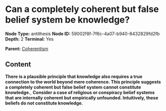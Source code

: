 # Can a completely coherent but false belief system be knowledge?

**Node Type:** antithesis
**Node ID:** 59002f8f-7f6c-4a07-b940-8432829fd2fb
**Depth:** 2
**Terminal:** Yes

**Parent:** [Coherentism](coherentism.md)

## Content

**There is a plausible principle that knowledge also requires a true connection to the world beyond mere coherence. This principle suggests a completely coherent but false belief system cannot constitute knowledge.**, **Consider a case of religious or conspiracy belief systems that are internally coherent but empirically unfounded. Intuitively, these beliefs do not constitute knowledge.**
